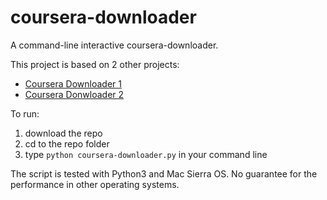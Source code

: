 # coursera-downloader

A command-line interactive coursera-downloader.

This project is based on 2 other projects:
  - [Coursera Downloader 1](https://github.com/coursera-dl/coursera-dl)
  - [Coursera Donwloader 2](https://github.com/jansenicus/www-coursera-downloader)

To run:
1. download the repo 
2. cd to the repo folder
3. type `python coursera-downloader.py` in your command line

The script is tested with Python3 and Mac Sierra OS.
No guarantee for the performance in other operating systems.

